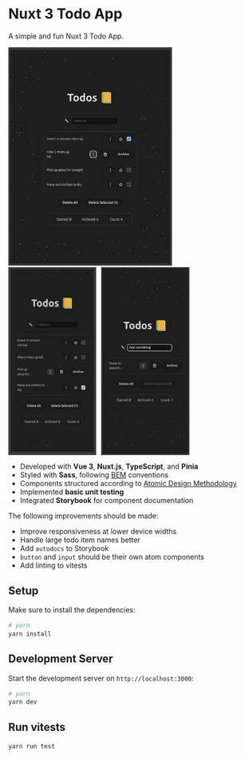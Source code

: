 # Nuxt 3 Todo App

A simple and fun Nuxt 3 Todo App.

<img src="https://github.com/rndware/todos-nuxt/blob/master/media/ipad-air.png" width="65%"/>
<div style="display: flex; gap: 10px;">
  <img src="https://github.com/rndware/todos-nuxt/blob/master/media/iphone-pro-max.png" width="35%"/>
  <img src="https://github.com/rndware/todos-nuxt/blob/master/media/iphone-pro-max-2.png" width="35%"/>
</div>

- Developed with **Vue 3**, **Nuxt.js**, **TypeScript**, and **Pinia**  
- Styled with **Sass**, following [BEM](https://getbem.com/) conventions  
- Components structured according to [Atomic Design Methodology](https://atomicdesign.bradfrost.com/chapter-2/)  
- Implemented **basic unit testing**  
- Integrated **Storybook** for component documentation  

The following improvements should be made:

- Improve responsiveness at lower device widths
- Handle large todo item names better
- Add `autodocs` to Storybook
- `button` and `input` should be their own atom components
- Add linting to vitests

## Setup

Make sure to install the dependencies:

```bash
# yarn
yarn install
```

## Development Server

Start the development server on `http://localhost:3000`:

```bash
# yarn
yarn dev
```

## Run vitests

```bash
yarn run test
```
